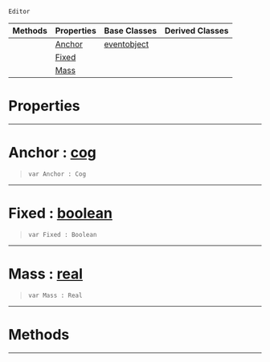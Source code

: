  `Editor`

|Methods|Properties|Base Classes|Derived Classes|
|---|---|---|---|
| |[ Anchor](https://github.com/zeroengineteam/ZeroDocs/blob/master/code_reference/class_reference/springpointproxy.markdown#anchor-zero-engine-docum)|[eventobject](https://github.com/zeroengineteam/ZeroDocs/blob/master/code_reference/class_reference/eventobject.markdown)| |
| |[ Fixed](https://github.com/zeroengineteam/ZeroDocs/blob/master/code_reference/class_reference/springpointproxy.markdown#fixed-zero-engine-docume)| | |
| |[ Mass](https://github.com/zeroengineteam/ZeroDocs/blob/master/code_reference/class_reference/springpointproxy.markdown#mass-zero-engine-documen)| | |


 #  Properties


---  
 #  Anchor : [cog](https://github.com/zeroengineteam/ZeroDocs/blob/master/code_reference/class_reference/cog.markdown)

> 
> ``` lang=cpp, name=Nada
> var Anchor : Cog


---  
 #  Fixed : [boolean](https://github.com/zeroengineteam/ZeroDocs/blob/master/code_reference/nada_base_types/boolean.markdown)

> 
> ``` lang=cpp, name=Nada
> var Fixed : Boolean


---  
 #  Mass : [real](https://github.com/zeroengineteam/ZeroDocs/blob/master/code_reference/nada_base_types/real.markdown)

> 
> ``` lang=cpp, name=Nada
> var Mass : Real


---  
 #  Methods


---  
 

 